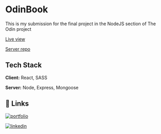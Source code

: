 
# OdinBook

This is my submission for the final project in the NodeJS section of The Odin project

[Live view](https://jakerich1.github.io/odinbook/#/)

[Server repo](https://github.com/jakerich1/odinbook-back)


## Tech Stack

**Client:** React, SASS

**Server:** Node, Express, Mongoose


## 🔗 Links
[![portfolio](https://img.shields.io/badge/my_portfolio-000?style=for-the-badge&logo=ko-fi&logoColor=white)](https://jakerich1.github.io/portfolio)

[![linkedin](https://img.shields.io/badge/linkedin-0A66C2?style=for-the-badge&logo=linkedin&logoColor=white)](https://uk.linkedin.com/in/jacob-riches)
